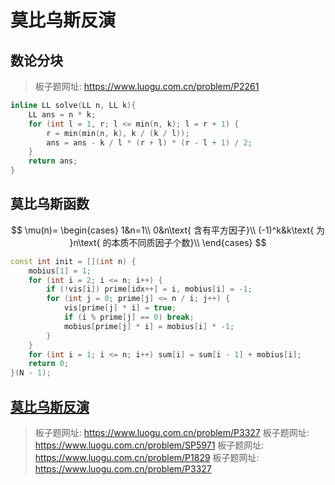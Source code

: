 # 莫比乌斯反演

## 数论分块

> 板子题网址: https://www.luogu.com.cn/problem/P2261

```cpp
inline LL solve(LL n, LL k){
    LL ans = n * k;
    for (int l = 1, r; l <= min(n, k); l = r + 1) {
        r = min(min(n, k), k / (k / l));
        ans = ans - k / l * (r + l) * (r - l + 1) / 2;
    }
    return ans;
}
```

## 莫比乌斯函数

$$
\mu(n)=
\begin{cases}
1&n=1\\
0&n\text{ 含有平方因子}\\
(-1)^k&k\text{ 为 }n\text{ 的本质不同质因子个数}\\
\end{cases}
$$

```cpp
const int init = [](int n) {
    mobius[1] = 1;
    for (int i = 2; i <= n; i++) {
        if (!vis[i]) prime[idx++] = i, mobius[i] = -1;
        for (int j = 0; prime[j] <= n / i; j++) {
            vis[prime[j] * i] = true;
            if (i % prime[j] == 0) break;
            mobius[prime[j] * i] = mobius[i] * -1;
        }
    }
    for (int i = 1; i <= n; i++) sum[i] = sum[i - 1] + mobius[i];
    return 0;
}(N - 1);
```

## [莫比乌斯反演](https://zhuanlan.zhihu.com/p/585474169)

> 板子题网址: https://www.luogu.com.cn/problem/P3327
> 板子题网址: https://www.luogu.com.cn/problem/SP5971
> 板子题网址: https://www.luogu.com.cn/problem/P1829
> 板子题网址: https://www.luogu.com.cn/problem/P3327

```cpp

```
